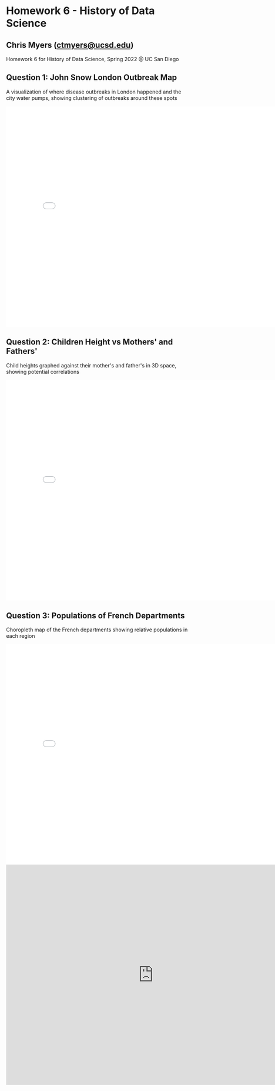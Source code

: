 # Homework 6 - History of Data Science

## Chris Myers (ctmyers@ucsd.edu)

Homework 6 for History of Data Science, Spring 2022 @ UC San Diego

## Question 1: John Snow London Outbreak Map

A visualization of where disease outbreaks in London happened and the city water pumps, showing clustering of outbreaks around these spots

<iframe src='./london-map.html' width=800 height=600 frameBorder=0></iframe>

## Question 2: Children Height vs Mothers' and Fathers'

Child heights graphed against their mother's and father's in 3D space, showing potential correlations

<iframe src='./plotly-fig.html' width=800 height=600 frameBorder=0></iframe>

## Question 3: Populations of French Departments

Choropleth map of the French departments showing relative populations in each region

<iframe src='./france-fig.html' width=800 height=600 frameBorder=0></iframe>



<iframe src='https://www.wikipedia.org/' width=800 height=600 frameBorder=0></iframe>